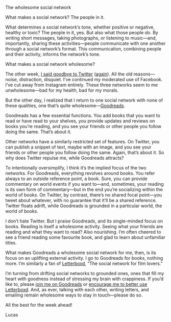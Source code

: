 The wholesome social network

What makes a social network? The people in it. 

What determines a social network’s tone, whether positive or negative, healthy or toxic? The people in it, yes. But also what those people _do_. By writing short messages, taking photographs, or listening to music—and, importantly, sharing these activities—people communicate with one another through a social network’s format. This communication, combining people and their activity, informs the network’s tone.

What makes a social network wholesome?

The other week, [I said goodbye to Twitter](https://twitter.com/lchski/status/1084984361647333376) ([again](https://lucascherkewski.com/hit-and-miss/12-bye-bye-birdie/)). All the old reasons—noise, distraction, disquiet. I’ve continued my moderated use of Facebook. I’ve cut away from Instagram entirely. These three networks seem to me unwholesome—bad for my health, bad for my morals.

But the other day, I realized that I return to one social network with none of these qualities, one that’s quite wholesome—[Goodreads](https://www.goodreads.com/).

Goodreads has a few essential functions. You add books that you want to read or have read to your shelves, you provide updates and reviews on books you’re reading, and you see your friends or other people you follow doing the same. That’s about it.

Other networks have a similarly restricted set of features. On Twitter, you can publish a snippet of text, maybe with an image, and you see your friends or other people you follow doing the same. Again, that’s about it. So why does Twitter repulse me, while Goodreads attracts?

To intentionally oversimplify, I think it’s the implied focus of the two networks. For Goodreads, everything revolves around books. You refer always to an outside reference point, a book. Sure, you can provide commentary on world events if you want to—and, sometimes, your reading is its own form of commentary—but in the end you’re socializing within the world of books. On Twitter, by contrast, there’s no shared focal point—you tweet about whatever, with no guarantee that it’ll be a shared reference. Twitter floats adrift, while Goodreads is grounded in a particular world, the world of books.

I don’t hate Twitter. But I praise Goodreads, and its single-minded focus on books. Reading is itself a wholesome activity. Seeing what your friends are reading and what they want to read? Also nourishing. I’m often cheered to see a friend reading some favourite book, and glad to learn about unfamiliar titles.

What makes Goodreads a wholesome social network for me, then, is its focus on an uplifting external activity. I go to Goodreads for books, nothing more. I’m similarly a fan of [Letterboxd](https://letterboxd.com/), “The social network for film lovers.”

I’m turning from drifting social networks to grounded ones, ones that fill my heart with goodness instead of stressing my brain with crappiness. If you’d like to, please [join me on Goodreads](https://www.goodreads.com/user/show/27072166-lucas-cherkewski) or [encourage me to better use Letterboxd](https://letterboxd.com/lchski/). And, as ever, talking with each other, writing letters, and emailing remain wholesome ways to stay in touch—please do so.

All the best for the week ahead!

Lucas